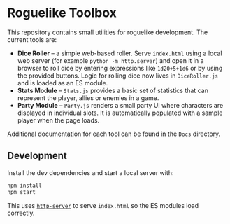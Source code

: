 # Roguelike Toolbox

This repository contains small utilities for roguelike development. The current tools are:

- **Dice Roller** – a simple web-based roller. Serve `index.html` using a local web server (for example `python -m http.server`) and open it in a browser to roll dice by entering expressions like `1d20+5+1d6` or by using the provided buttons. Logic for rolling dice now lives in `DiceRoller.js` and is loaded as an ES module.
- **Stats Module** – `Stats.js` provides a basic set of statistics that can represent the player, allies or enemies in a game.
- **Party Module** – `Party.js` renders a small party UI where characters are displayed in individual slots. It is automatically populated with a sample player when the page loads.

Additional documentation for each tool can be found in the `Docs` directory.

## Development

Install the dev dependencies and start a local server with:

```bash
npm install
npm start
```

This uses [`http-server`](https://www.npmjs.com/package/http-server) to serve `index.html` so the ES modules load correctly.
